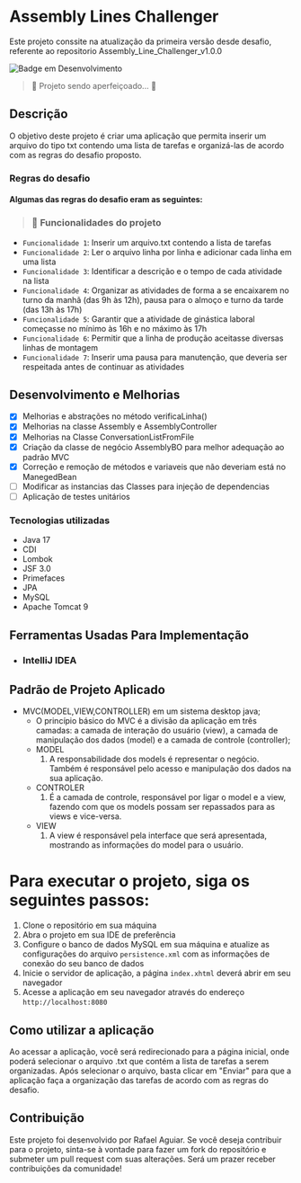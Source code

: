 
# Assembly Lines Challenger
Este projeto conssite na atualização da primeira versão desde desafio, 
referente ao repositorio Assembly_Line_Challenger_v1.0.0


![Badge em Desenvolvimento](http://img.shields.io/static/v1?label=STATUS&message=EM%20DESENVOLVIMENTO&color=GREEN&style=for-the-badge)
> 🚧  Projeto sendo aperfeiçoado...  🚧

## Descrição

O objetivo deste projeto é criar uma aplicação que permita inserir um arquivo do tipo txt contendo uma 
lista de tarefas e organizá-las de acordo com as regras do desafio proposto.

### Regras do desafio

#### Algumas das regras do desafio eram as seguintes:

>### :hammer: Funcionalidades do projeto
- `Funcionalidade 1`: Inserir um arquivo.txt contendo a lista de tarefas
- `Funcionalidade 2`: Ler o arquivo linha por linha e adicionar cada linha em uma lista
- `Funcionalidade 3`: Identificar a descrição e o tempo de cada atividade na lista
- `Funcionalidade 4`: Organizar as atividades de forma a se encaixarem no turno da manhã (das 9h às 12h), pausa para o almoço e turno da tarde (das 13h às 17h)
- `Funcionalidade 5`: Garantir que a atividade de ginástica laboral começasse no mínimo às 16h e no máximo às 17h
- `Funcionalidade 6`: Permitir que a linha de produção aceitasse diversas linhas de montagem
- `Funcionalidade 7`: Inserir uma pausa para manutenção, que deveria ser respeitada antes de continuar as atividades


## Desenvolvimento e Melhorias

- [x] Melhorias e abstrações no método verificaLinha()
- [x] Melhorias na classe Assembly e AssemblyController
- [x] Melhorias na Classe ConversationListFromFile
- [x] Criação da classe de negócio AssemblyBO para melhor adequação ao padrão MVC
- [x] Correção e remoção de métodos e variaveis que não deveriam está no ManegedBean
- [ ] Modificar as instancias das Classes para injeção de dependencias
- [ ] Aplicação de testes unitários

### Tecnologias utilizadas

- Java 17
- CDI
- Lombok
- JSF 3.0
- Primefaces
- JPA
- MySQL
- Apache Tomcat 9


## Ferramentas Usadas Para Implementação
* ### IntelliJ IDEA

## Padrão de Projeto Aplicado
* MVC(MODEL,VIEW,CONTROLLER) em um sistema desktop java;
    * O princípio básico do MVC é a divisão da aplicação em três camadas: a camada de interação do usuário (view), a camada de manipulação dos dados (model) e a camada de            controle (controller);
    * MODEL
        1. A responsabilidade dos models é representar o negócio. Também é responsável pelo acesso e manipulação dos dados na sua aplicação.
    * CONTROLER
        1. É a camada de controle, responsável por ligar o model e a view, fazendo com que os models possam ser repassados para as views e vice-versa.
    * VIEW
        1. A view é responsável pela interface que será apresentada, mostrando as informações do model para o usuário.


# Para executar o projeto, siga os seguintes passos:

1. Clone o repositório em sua máquina
2. Abra o projeto em sua IDE de preferência
3. Configure o banco de dados MySQL em sua máquina e atualize as configurações do arquivo `persistence.xml` com as informações de conexão do seu banco de dados
4. Inicie o servidor de aplicação, a página `index.xhtml` deverá abrir em seu navegador
5. Acesse a aplicação em seu navegador através do endereço `http://localhost:8080`

## Como utilizar a aplicação

Ao acessar a aplicação, você será redirecionado para a página inicial, onde poderá selecionar o arquivo .txt que contém a lista de tarefas a serem organizadas. Após selecionar o arquivo, basta clicar em "Enviar" para que a aplicação faça a organização das tarefas de acordo com as regras do desafio.

## Contribuição

Este projeto foi desenvolvido por Rafael Aguiar. Se você deseja contribuir para o projeto, sinta-se à vontade para fazer um fork do repositório e submeter um pull request com suas alterações. Será um prazer receber contribuições da comunidade!


